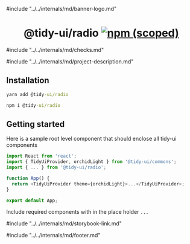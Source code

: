 #include "../../internals/md/banner-logo.md"

<h1 align="center">
  @tidy-ui/radio
  <a href="https://www.npmjs.com/package/@tidy-ui/radio">
    <img alt="npm (scoped)" src="https://img.shields.io/npm/v/@tidy-ui/radio" />
  </a>
</h1>
#include "../../internals/md/checks.md"

#include "../../internals/md/project-description.md"

## Installation

```cmd
yarn add @tidy-ui/radio
```

```cmd
npm i @tidy-ui/radio
```

## Getting started

Here is a sample root level component that should enclose all tidy-ui components

```typescript
import React from 'react';
import { TidyUiProvider, orchidLight } from '@tidy-ui/commons';
import { ... } from '@tidy-ui/radio';

function App() {
  return <TidyUiProvider theme={orchidLight}>...</TidyUiProvider>;
}

export default App;
```

Include required components with in the place holder `...`

#include "../../internals/md/storybook-link.md"

#include "../../internals/md/footer.md"
